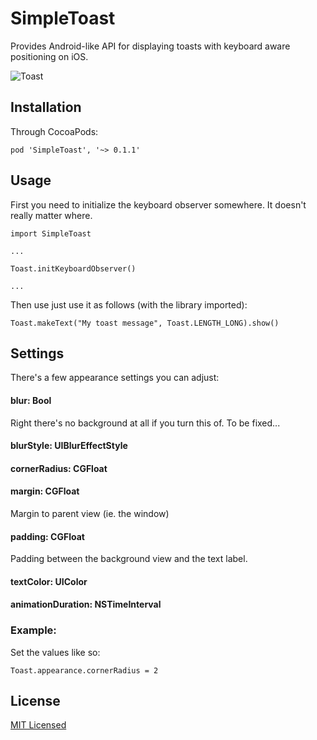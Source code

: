 # SimpleToast
Provides Android-like API for displaying toasts with keyboard aware positioning on iOS.

![Toast](https://raw.githubusercontent.com/lohmander/iOS-Toast/master/screencast.gif)

## Installation

Through CocoaPods:

```
pod 'SimpleToast', '~> 0.1.1'
```

## Usage

First you need to initialize the keyboard observer somewhere. It doesn't really matter where.

```
import SimpleToast

...

Toast.initKeyboardObserver()

...

```

Then use just use it as follows (with the library imported):

```
Toast.makeText("My toast message", Toast.LENGTH_LONG).show()
```

## Settings

There's a few appearance settings you can adjust:

#### blur: Bool
Right there's no background at all if you turn this of. To be fixed...

#### blurStyle: UIBlurEffectStyle
#### cornerRadius: CGFloat
#### margin: CGFloat
Margin to parent view (ie. the window)

#### padding: CGFloat
Padding between the background view and the text label.

#### textColor: UIColor
#### animationDuration: NSTimeInterval


### Example:

Set the values like so:

```
Toast.appearance.cornerRadius = 2
```

## License
[MIT Licensed](https://github.com/lohmander/iOS-Toast/blob/master/LICENSE)
